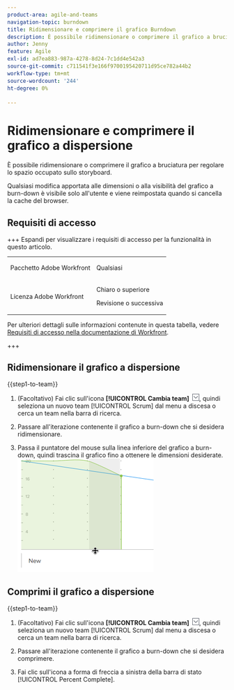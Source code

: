 ```yaml
---
product-area: agile-and-teams
navigation-topic: burndown
title: Ridimensionare e comprimere il grafico Burndown
description: È possibile ridimensionare o comprimere il grafico a bruciatura per regolare lo spazio occupato sullo storyboard.
author: Jenny
feature: Agile
exl-id: ad7ea883-987a-4278-8d24-7c1dd4e542a3
source-git-commit: c711541f3e166f9700195420711d95ce782a44b2
workflow-type: tm+mt
source-wordcount: '244'
ht-degree: 0%

---
```


# Ridimensionare e comprimere il grafico a dispersione

È possibile ridimensionare o comprimere il grafico a bruciatura per regolare lo spazio occupato sullo storyboard.

Qualsiasi modifica apportata alle dimensioni o alla visibilità del grafico a burn-down è visibile solo all&#39;utente e viene reimpostata quando si cancella la cache del browser.

## Requisiti di accesso

+++ Espandi per visualizzare i requisiti di accesso per la funzionalità in questo articolo.

<table style="table-layout:auto"> 
 <col> 
 </col> 
 <col> 
 </col> 
 <tbody> 
  <tr> 
   <td role="rowheader">Pacchetto Adobe Workfront</td> 
   <td> <p>Qualsiasi</p> </td> 
  </tr> 
  <tr> 
   <td role="rowheader">Licenza Adobe Workfront</td> 
   <td> <p>Chiaro o superiore</p> 
   <p>Revisione o successiva</p> </td> 
  </tr>
 </tbody> 
</table>

Per ulteriori dettagli sulle informazioni contenute in questa tabella, vedere [Requisiti di accesso nella documentazione di Workfront](/help/quicksilver/administration-and-setup/add-users/access-levels-and-object-permissions/access-level-requirements-in-documentation.md).

+++

## Ridimensionare il grafico a dispersione

{{step1-to-team}}

1. (Facoltativo) Fai clic sull&#39;icona **[!UICONTROL Cambia team]** ![Cambia team](assets/switch-team-icon.png), quindi seleziona un nuovo team [!UICONTROL Scrum] dal menu a discesa o cerca un team nella barra di ricerca.

1. Passare all&#39;iterazione contenente il grafico a burn-down che si desidera ridimensionare.
1. Passa il puntatore del mouse sulla linea inferiore del grafico a burn-down, quindi trascina il grafico fino a ottenere le dimensioni desiderate.
   ![Ridimensionare il grafico di burn-down](assets/burndown-resize.png)

## Comprimi il grafico a dispersione

{{step1-to-team}}

1. (Facoltativo) Fai clic sull&#39;icona **[!UICONTROL Cambia team]** ![Cambia team](assets/switch-team-icon.png), quindi seleziona un nuovo team [!UICONTROL Scrum] dal menu a discesa o cerca un team nella barra di ricerca.

1. Passare all&#39;iterazione contenente il grafico a burn-down che si desidera comprimere.
1. Fai clic sull&#39;icona a forma di freccia a sinistra della barra di stato [!UICONTROL Percent Complete].
